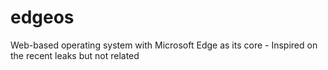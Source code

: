 # edgeos
Web-based operating system with Microsoft Edge as its core - Inspired on the recent leaks but not related
